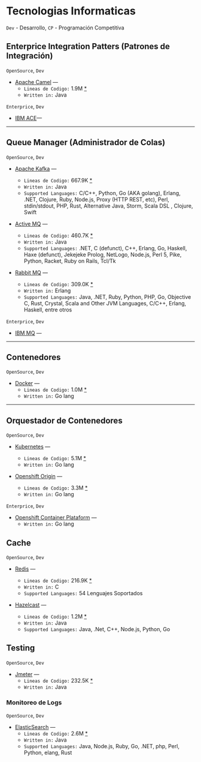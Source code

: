 # Tecnologias Informaticas

`Dev` - Desarrollo, `CP` - Programación Competitiva

## Enterprice Integration Patters (Patrones de Integración)

`OpenSource`, `Dev`

* [Apache Camel](#) —
    * `Lineas de Codigo:` 1.9M  [*](https://tokei.rs/b1/github/apache/camel?category=code)
    * `Written in:` Java

`Enterprice`, `Dev`

* [IBM ACE](#)—

---
## Queue Manager (Administrador de Colas)

`OpenSource`, `Dev`

* [Apache Kafka](https://github.com/apache/kafka) —
    * `Lineas de Codigo:` 667.9K [*](https://tokei.rs/b1/github/apache/kafka?category=code)
    * `Written in:` Java
    * `Supported Languages:` C/C++, Python, Go (AKA golang), Erlang, .NET, Clojure, Ruby, Node.js, Proxy (HTTP REST, etc), Perl, stdin/stdout, PHP, Rust, Alternative Java, Storm, Scala DSL , Clojure, Swift

* [Active MQ](https://github.com/apache/activemq) —
    * `Lineas de Codigo:` 460.7K [*](https://tokei.rs/b1/github/apache/activemq?category=code)
    * `Written in:` Java
    * `Supported Languages:` .NET, C (defunct), C++, Erlang, Go, Haskell, Haxe (defunct), Jekejeke Prolog, NetLogo, Node.js, Perl 5, Pike, Python, Racket, Ruby on Rails, Tcl/Tk

* [Rabbit MQ](https://github.com/rabbitmq/rabbitmq-server) —
    * `Lineas de Codigo:` 309.0K [*](https://tokei.rs/b1/github/rabbitmq/rabbitmq-server?category=code)
    * `Written in:` Erlang
    * `Supported Languages:` Java, .NET, Ruby, Python, PHP, Go, Objective C, Rust, Crystal, Scala and Other JVM Languages, C/C++, Erlang, Haskell, entre otros

`Enterprice`, `Dev`

* [IBM MQ](#) —
---

## Contenedores

`OpenSource`, `Dev`

* [Docker](https://github.com/docker/cli) —
    * `Lineas de Codigo:` 1.0M [*](https://tokei.rs/b1/github/docker/cli?category=code)
    * `Written in:` Go lang

---
## Orquestador de Contenedores
`OpenSource`, `Dev`

* [Kubernetes](https://github.com/kubernetes/kubernetes) —
    * `Lineas de Codigo:` 5.1M [*](https://tokei.rs/b1/github/kubernetes/kubernetes?category=code)
    * `Written in:` Go lang

* [Openshift Origin](https://github.com/openshift/origin) —
    * `Lineas de Codigo:` 3.3M [*](https://tokei.rs/b1/github/kubernetes/kubernetes?category=code)
    * `Written in:` Go lang

`Enterprice`, `Dev`

* [Openshift Container Plataform](#) —
    * `Written in:` Go lang

## Cache

`OpenSource`, `Dev`

* [Redis](https://github.com/redis/redis) — 
    * `Lineas de Codigo:` 216.9K [*](https://tokei.rs/b1/github/redis/redis?category=code)
    * `Written in:` C
    * `Supported Languages:` 54 Lenguajes Soportados

* [Hazelcast](https://github.com/hazelcast/hazelcast) —
    * `Lineas de Codigo:` 1.2M [*](https://tokei.rs/b1/github/hazelcast/hazelcast?category=code)
    * `Written in:` Java
    * `Supported Languages:` Java, .Net, C++, Node.js, Python, Go

## Testing

`OpenSource`, `Dev`

* [Jmeter](https://github.com/apache/jmeter) —
    * `Lineas de Codigo:` 232.5K [*](https://tokei.rs/b1/github/apache/jmeter?category=code)
    * `Written in:` Java


### Monitoreo de Logs

`OpenSource`, `Dev`

* [ElasticSearch](https://github.com/elastic/elasticsearch) —
    * `Lineas de Codigo:` 2.6M [*](https://tokei.rs/b1/github/elastic/elasticsearch?category=code)
    * `Written in:` Java
    * `Supported Languages:` Java, Node.js, Ruby, Go, .NET, php, Perl, Python, elang, Rust
